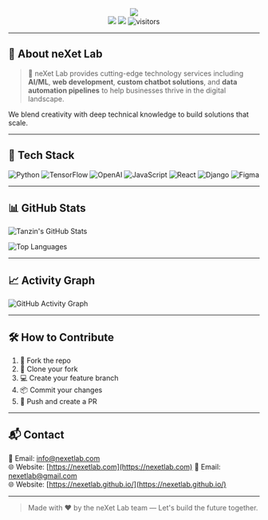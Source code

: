 <div align="center">
  <img src="https://readme-typing-svg.herokuapp.com?font=Montserrat&duration=2000&color=905EFF&center=true&vCenter=true&lines=Welcome+to+neXet+Lab;Innovative+IT+Solutions+for+Your+Business" />
  <br/>
  <img src="https://img.shields.io/github/stars/neXetLab/neXet-Lab.svg?style=flat&color=blueviolet">
  <img src="https://img.shields.io/github/forks/neXetLab/neXet-Lab.svg?style=flat&color=brightgreen">
  <img src="https://visitor-badge.laobi.icu/badge?page_id=neXetLab.repo" alt="visitors"/>
</div>

---

## 🧠 About neXet Lab

> 🚀 neXet Lab provides cutting-edge technology services including **AI/ML**, **web development**, **custom chatbot solutions**, and **data automation pipelines** to help businesses thrive in the digital landscape.

We blend creativity with deep technical knowledge to build solutions that scale.

---

## 🔧 Tech Stack

![Python](https://img.shields.io/badge/Python-3670A0?style=for-the-badge&logo=python&logoColor=white)
![TensorFlow](https://img.shields.io/badge/TensorFlow-FF6F00?style=for-the-badge&logo=tensorflow&logoColor=white)
![OpenAI](https://img.shields.io/badge/OpenAI-412991?style=for-the-badge&logo=openai&logoColor=white)
![JavaScript](https://img.shields.io/badge/JavaScript-F7DF1E?style=for-the-badge&logo=javascript&logoColor=black)
![React](https://img.shields.io/badge/React-20232A?style=for-the-badge&logo=react&logoColor=61DAFB)
![Django](https://img.shields.io/badge/Django-092E20?style=for-the-badge&logo=django&logoColor=white)
![Figma](https://img.shields.io/badge/Figma-F24E1E?style=for-the-badge&logo=figma&logoColor=white)

---

## 📊 GitHub Stats

<!-- Replace with actual GitHub username -->
![Tanzin's GitHub Stats](https://github-readme-stats.vercel.app/api?username=nexetlab&show_icons=true&theme=radical)

![Top Languages](https://github-readme-stats.vercel.app/api/top-langs/?username=nexetlab&layout=compact&theme=tokyonight)

---

## 📈 Activity Graph

![GitHub Activity Graph](https://github-readme-activity-graph.vercel.app/graph?username=nexetlab&theme=github-compact)

---

## 🛠 How to Contribute

1. 🍴 Fork the repo  
2. 👯 Clone your fork  
3. 💻 Create your feature branch  
4. 📦 Commit your changes  
5. 🔄 Push and create a PR  

---

## 📬 Contact

📧 Email: [info@nexetlab.com](mailto:info@nexetlab.com)  
🌐 Website: [https://nexetlab.com](https://nexetlab.com)
📧 Email: [nexetlab@gmail.com](mailto:nexetlab@gmail.com)  
🌐 Website: [https://nexetlab.github.io/](https://nexetlab.github.io/)

---

> Made with ❤️ by the neXet Lab team — Let's build the future together.


